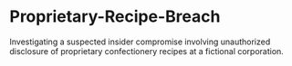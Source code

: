 # Proprietary-Recipe-Breach
Investigating a suspected insider compromise involving unauthorized disclosure of proprietary confectionery recipes at a fictional corporation.
